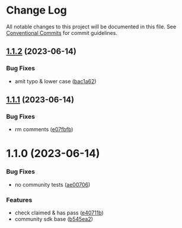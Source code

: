 # Change Log

All notable changes to this project will be documented in this file.
See [Conventional Commits](https://conventionalcommits.org) for commit guidelines.

## [1.1.2](https://github.com/Voltz-Protocol/v2-off-chain-monorepo/compare/@voltz-protocol/community-sdk@1.1.1...@voltz-protocol/community-sdk@1.1.2) (2023-06-14)

### Bug Fixes

- amit typo & lower case ([bac1a62](https://github.com/Voltz-Protocol/v2-off-chain-monorepo/commit/bac1a6251d6ea8155ac041e54e2e9104698d815d))

## [1.1.1](https://github.com/Voltz-Protocol/v2-off-chain-monorepo/compare/@voltz-protocol/community-sdk@1.1.0...@voltz-protocol/community-sdk@1.1.1) (2023-06-14)

### Bug Fixes

- rm comments ([e07fbfb](https://github.com/Voltz-Protocol/v2-off-chain-monorepo/commit/e07fbfb736fc8e0be7db17b8962c979a32c60beb))

# 1.1.0 (2023-06-14)

### Bug Fixes

- no community tests ([ae00706](https://github.com/Voltz-Protocol/v2-off-chain-monorepo/commit/ae007069db875880ed62d3685a84e048140888ad))

### Features

- check claimed & has pass ([e40711b](https://github.com/Voltz-Protocol/v2-off-chain-monorepo/commit/e40711b11c3acacea53730cf43bc1e0f97476e53))
- community sdk base ([b545ea2](https://github.com/Voltz-Protocol/v2-off-chain-monorepo/commit/b545ea20070756b0ea20a144f0e3c082443a71a8))
